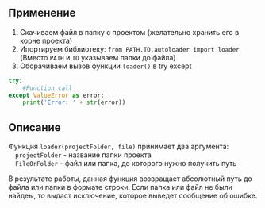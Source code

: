 ## Применение
1. Скачиваем файл в папку с проектом (желательно хранить его в корне проекта)
2. Ипортируем библиотеку: `from PATH.TO.autoloader import loader` (Вместо `PATH` и `TO` указываем папки до файла)
3. Оборачиваем вызов функции `loader()` в try except <br/>
```py 
try: 
    #Function call 
except ValueError as error: 
    print('Error: ' + str(error))
```
## Описание
Функция `loader(projectFolder, file)` принимает два аргумента:<br/>
&emsp;`projectFolder` - название папки проекта <br/>
&emsp;`FileOrFolder` - файл или папка, до которого нужно получить путь <br/>

В результате работы, данная функция возвращает абсолютный путь до файла или папки в формате строки. Если папка или файл не были найдеы, то выдаст исключение, которое выведет сообщение об ошибке.


    
    
